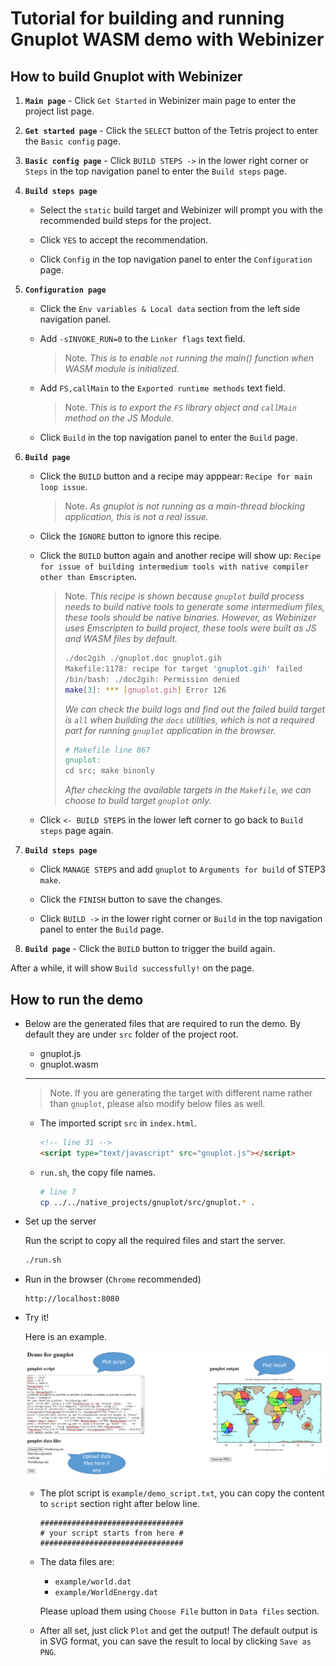 # Tutorial for building and running Gnuplot WASM demo with Webinizer

## How to build Gnuplot with Webinizer

1. **`Main page`** - Click `Get Started` in Webinizer main page to enter the project list page.

2. **`Get started page`** - Click the `SELECT` button of the Tetris project to enter the
   `Basic config` page.

3. **`Basic config page`** - Click `BUILD STEPS ->` in the lower right corner or `Steps` in the top
   navigation panel to enter the `Build steps` page.

4. **`Build steps page`**

   - Select the `static` build target and Webinizer will prompt you with the recommended build steps
     for the project.

   - Click `YES` to accept the recommendation.

   - Click `Config` in the top navigation panel to enter the `Configuration` page.

5. **`Configuration page`**

   - Click the `Env variables & Local data` section from the left side navigation panel.

   - Add `-sINVOKE_RUN=0` to the `Linker flags` text field.

     > Note. _This is to enable `not` running the main() function when WASM module is initialized._

   - Add `FS,callMain` to the `Exported runtime methods` text field.

     > Note. _This is to export the `FS` library object and `callMain` method on the JS Module._

   - Click `Build` in the top navigation panel to enter the `Build` page.

6. **`Build page`**

   - Click the `BUILD` button and a recipe may apppear: `Recipe for main loop issue`.

     > Note. _As gnuplot is not running as a main-thread blocking application, this is not a real
     > issue._

   - Click the `IGNORE` button to ignore this recipe.

   - Click the `BUILD` button again and another recipe will show up:
     `Recipe for issue of building intermedium tools with native compiler other than Emscripten`.

     > Note. _This recipe is shown because `gnuplot` build process needs to build native tools to
     > generate some intermedium files, these tools should be native binaries. However, as Webinizer
     > uses Emscripten to build project, these tools were built as JS and WASM files by default._
     >
     > ```bash
     > ./doc2gih ./gnuplot.doc gnuplot.gih
     > Makefile:1178: recipe for target 'gnuplot.gih' failed
     > /bin/bash: ./doc2gih: Permission denied
     > make[3]: *** [gnuplot.gih] Error 126
     > ```
     >
     > _We can check the build logs and find out the failed build target is `all` when building the
     > `docs` utilities, which is not a required part for running `gnuplot` application in the
     > browser._
     >
     > ```Makefile
     > # Makefile line 867
     > gnuplot:
     > cd src; make binonly
     > ```
     >
     > _After checking the available targets in the `Makefile`, we can choose to build target
     > `gnuplot` only._

   - Click `<- BUILD STEPS` in the lower left corner to go back to `Build steps` page again.

7. **`Build steps page`**

   - Click `MANAGE STEPS` and add `gnuplot` to `Arguments for build` of STEP3 `make`.

   - Click the `FINISH` button to save the changes.

   - Click `BUILD ->` in the lower right corner or `Build` in the top navigation panel to enter the
     `Build` page.

8. **`Build page`** - Click the `BUILD` button to trigger the build again.

After a while, it will show `Build successfully!` on the page.

## How to run the demo

- Below are the generated files that are required to run the demo. By default they are under `src`
  folder of the project root.

  - gnuplot.js
  - gnuplot.wasm

  ***

  > Note. If you are generating the target with different name rather than `gnuplot`, please also
  > modify below files as well.

  - The imported script `src` in `index.html`.

    ```html
    <!-- line 31 -->
    <script type="text/javascript" src="gnuplot.js"></script>
    ```

  - `run.sh`, the copy file names.
    ```sh
    # line 7
    cp ../../native_projects/gnuplot/src/gnuplot.* .
    ```

- Set up the server

  Run the script to copy all the required files and start the server.

  ```sh
  ./run.sh
  ```

- Run in the browser (`Chrome` recommended)

  ```
  http://localhost:8080
  ```

- Try it!

  Here is an example.

  ![gnuplot_example](example/demo_example.png "Gnuplot example")

  - The plot script is `example/demo_script.txt`, you can copy the content to `script` section right
    after below line.

    ```
    ################################
    # your script starts from here #
    ################################
    ```

  - The data files are:

    - `example/world.dat`
    - `example/WorldEnergy.dat`

    Please upload them using `Choose File` button in `Data files` section.

  - After all set, just click `Plot` and get the output! The default output is in SVG format, you
    can save the result to local by clicking `Save as PNG`.
